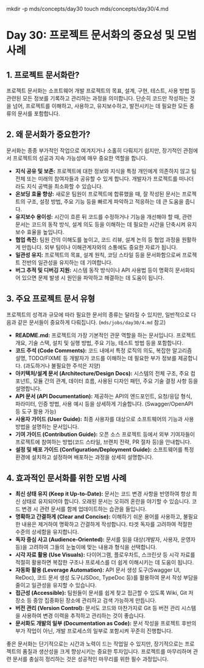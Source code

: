 mkdir -p mds/concepts/day30
touch mds/concepts/day30/4.md

# Day 30: 프로젝트 문서화의 중요성 및 모범 사례

## 1. 프로젝트 문서화란?

프로젝트 문서화는 소프트웨어 개발 프로젝트의 목표, 설계, 구현, 테스트, 사용 방법 등 관련된 모든 정보를 기록하고 관리하는 과정을 의미합니다. 단순히 코드만 작성하는 것을 넘어, 프로젝트를 이해하고, 사용하고, 유지보수하고, 발전시키는 데 필요한 모든 종류의 문서를 포함합니다.

## 2. 왜 문서화가 중요한가?

문서화는 종종 부가적인 작업으로 여겨지거나 소홀히 다뤄지기 쉽지만, 장기적인 관점에서 프로젝트의 성공과 지속 가능성에 매우 중요한 역할을 합니다.

-   **지식 공유 및 보존:** 프로젝트에 대한 정보와 지식을 특정 개인에게 의존하지 않고 팀 전체 또는 미래의 참여자들과 공유할 수 있게 합니다. 개발자가 프로젝트를 떠나더라도 지식 공백을 최소화할 수 있습니다.
-   **온보딩 효율 향상:** 새로운 팀원이 프로젝트에 합류했을 때, 잘 작성된 문서는 프로젝트의 구조, 설정 방법, 주요 기능 등을 빠르게 파악하고 적응하는 데 큰 도움을 줍니다.
-   **유지보수 용이성:** 시간이 흐른 뒤 코드를 수정하거나 기능을 개선해야 할 때, 관련 문서는 코드의 동작 방식, 설계 의도 등을 이해하는 데 필요한 시간을 단축시켜 유지보수 효율을 높입니다.
-   **협업 촉진:** 팀원 간의 이해도를 높이고, 코드 리뷰, 설계 논의 등 협업 과정을 원활하게 만듭니다. 외부 팀이나 이해관계자와의 소통에도 중요한 자료가 됩니다.
-   **일관성 유지:** 프로젝트의 목표, 설계 원칙, 코딩 스타일 등을 문서화함으로써 프로젝트 전반의 일관성을 유지하는 데 기여합니다.
-   **버그 추적 및 디버깅 지원:** 시스템 동작 방식이나 API 사용법 등이 명확히 문서화되어 있으면 문제 발생 시 원인을 파악하고 해결하는 데 도움이 됩니다.

## 3. 주요 프로젝트 문서 유형

프로젝트의 성격과 규모에 따라 필요한 문서의 종류는 달라질 수 있지만, 일반적으로 다음과 같은 문서들이 중요하게 다뤄집니다. (`mds/jobs/day30/4.md` 참고)

-   **README.md:** 프로젝트의 가장 기본적인 관문 역할을 하는 문서입니다. 프로젝트 개요, 기술 스택, 설치 및 실행 방법, 주요 기능, 테스트 방법 등을 포함합니다.
-   **코드 주석 (Code Comments):** 코드 내에서 특정 로직의 의도, 복잡한 알고리즘 설명, TODO/FIXME 등 개발자가 코드를 이해하는 데 필요한 부가 정보를 제공합니다. (과도하거나 불필요한 주석은 지양)
-   **아키텍처/설계 문서 (Architecture/Design Docs):** 시스템의 전체 구조, 주요 컴포넌트, 모듈 간의 관계, 데이터 흐름, 사용된 디자인 패턴, 주요 기술 결정 사항 등을 설명합니다.
-   **API 문서 (API Documentation):** 제공하는 API의 엔드포인트, 요청/응답 형식, 파라미터, 인증 방법, 사용 예시 등을 상세하게 기술합니다. (Swagger/OpenAPI 등 도구 활용 가능)
-   **사용자 가이드 (User Guide):** 최종 사용자를 대상으로 소프트웨어의 기능과 사용 방법을 설명하는 문서입니다.
-   **기여 가이드 (Contribution Guide):** 오픈 소스 프로젝트 등에서 외부 기여자들이 프로젝트에 참여하는 방법(코드 스타일, 브랜치 전략, PR 절차 등)을 안내합니다.
-   **설정 및 배포 가이드 (Configuration/Deployment Guide):** 소프트웨어를 특정 환경에 설치하고 설정하며 배포하는 과정을 상세히 설명합니다.

## 4. 효과적인 문서화를 위한 모범 사례

-   **최신 상태 유지 (Keep it Up-to-Date):** 문서는 코드 변경 사항을 반영하여 항상 최신 상태로 유지되어야 합니다. 오래된 문서는 오히려 혼란을 야기할 수 있습니다. 코드 변경 시 관련 문서를 함께 업데이트하는 습관을 들입니다.
-   **명확하고 간결하게 (Clear and Concise):** 이해하기 쉬운 용어를 사용하고, 불필요한 내용은 제거하여 명확하고 간결하게 작성합니다. 타겟 독자를 고려하여 적절한 수준의 상세함을 유지합니다.
-   **독자 중심 사고 (Audience-Oriented):** 문서를 읽을 대상(개발자, 사용자, 운영자 등)을 고려하여 그들의 눈높이에 맞는 내용과 형식을 선택합니다.
-   **시각 자료 활용 (Use Visuals):** 다이어그램, 플로우차트, 스크린샷 등 시각 자료를 적절히 활용하면 복잡한 구조나 프로세스를 더 쉽게 이해시키는 데 도움이 됩니다.
-   **자동화 활용 (Leverage Automation):** API 문서 생성 도구(Swagger UI, ReDoc), 코드 문서 생성 도구(JSDoc, TypeDoc 등)를 활용하여 문서 작성 부담을 줄이고 일관성을 유지할 수 있습니다.
-   **접근성 (Accessible):** 팀원들이 문서를 쉽게 찾고 접근할 수 있도록 Wiki, Git 저장소 등 중앙 집중화된 장소에 관리하고 검색 가능하게 만듭니다.
-   **버전 관리 (Version Control):** 문서도 코드와 마찬가지로 Git 등 버전 관리 시스템을 사용하여 변경 이력을 추적하고 관리하는 것이 좋습니다.
-   **문서화도 개발의 일부 (Documentation as Code):** 문서 작성을 프로젝트 후반의 부가 작업이 아닌, 개발 프로세스의 일부로 포함시켜 꾸준히 진행합니다.

좋은 문서화는 단기적으로는 시간과 노력이 드는 작업일 수 있지만, 장기적으로는 프로젝트의 품질과 생산성을 크게 향상시키는 중요한 투자입니다. 프로젝트를 마무리하며 관련 문서를 충실히 정리하는 것은 성공적인 마무리를 위한 필수 과정입니다. 